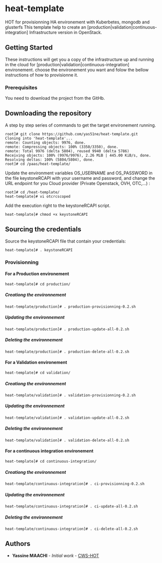 # heat-template
HOT for provisionning HA environement with Kuberbetes, mongodb and glusterfs
This template help to create an  [production|validation|continuous-integration] Infrastructure version in OpenStack.


## Getting Started

These instructions will get you a copy of the infrastructure up and running in the cloud for [production|validation|continuous-integration] environement. choose the environement you want and folow the bellow instructions of how to provisionne it.


### Prerequisites

You need to download the project from the GitHb.

## Downloading the repository

A step by step series of commands to get the target environement running.

```
root]# git clone https://github.com/yas51ne/heat-template.git
Cloning into 'heat-template'...
remote: Counting objects: 9976, done.
remote: Compressing objects: 100% (3350/3350), done.
remote: Total 9976 (delta 5804), reused 9940 (delta 5786)
Receiving objects: 100% (9976/9976), 2.26 MiB | 445.00 KiB/s, done.
Resolving deltas: 100% (5804/5804), done.
root]# cd /paas/heat-template/
```

Update the environment variables OS_USERNAME and OS_PASSWORD in the file keystoneRCAPI with your username and password, and change the URL endpoint for you Cloud provider (Private Openstack, OVH, OTC,...) :

```
root]# cd /heat-template/
heat-template]# vi otcrcscoped
```

Add the execution right to the keystoneRCAPI script.

```
heat-template]# chmod +x keystoneRCAPI
```

## Sourcing the credentials

Source the keystoneRCAPI file that contain your credentials:

```
heat-template]# . keystoneRCAPI
```

### Provisionning
#### For a Production environement
```
heat-template]# cd production/
```
##### Creationg the environnement
```
heat-template/production]# . production-provisionning-0.2.sh
```
##### Updating the environnement
```
heat-template/production]# . production-update-all-0.2.sh
```
##### Deleting the environnement
```
heat-template/production]# . production-delete-all-0.2.sh
```

#### For a Validation environement
```
heat-template]# cd validation/
```
##### Creationg the environnement
```
heat-template/validation]# . validation-provisionning-0.2.sh
```
##### Updating the environnement
```
heat-template/validation]# . validation-update-all-0.2.sh
```
##### Deleting the environnement
```
heat-template/validation]# . validation-delete-all-0.2.sh
```
#### For a continuous integration environement
```
heat-template]# cd continuous-integration/
```
##### Creationg the environnement
```
heat-template/continuous-integration]# . ci-provisionning-0.2.sh
```
##### Updating the environnement
```
heat-template/continuous-integration]# . ci-update-all-0.2.sh
```
##### Deleting the environnement
```
heat-template/continuous-integration]# . ci-delete-all-0.2.sh
```

## Authors

* **Yassine MAACHI** - *Initial work* - [CWS-HOT](https://github.com/yas51ne/otc-hot-templates)
